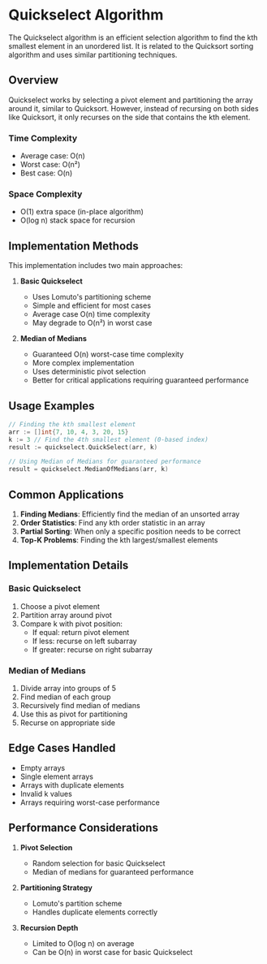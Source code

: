 # Quickselect Algorithm

The Quickselect algorithm is an efficient selection algorithm to find the kth smallest element in an unordered list. It is related to the Quicksort sorting algorithm and uses similar partitioning techniques.

## Overview

Quickselect works by selecting a pivot element and partitioning the array around it, similar to Quicksort. However, instead of recursing on both sides like Quicksort, it only recurses on the side that contains the kth element.

### Time Complexity
- Average case: O(n)
- Worst case: O(n²)
- Best case: O(n)

### Space Complexity
- O(1) extra space (in-place algorithm)
- O(log n) stack space for recursion

## Implementation Methods

This implementation includes two main approaches:

1. **Basic Quickselect**
   - Uses Lomuto's partitioning scheme
   - Simple and efficient for most cases
   - Average case O(n) time complexity
   - May degrade to O(n²) in worst case

2. **Median of Medians**
   - Guaranteed O(n) worst-case time complexity
   - More complex implementation
   - Uses deterministic pivot selection
   - Better for critical applications requiring guaranteed performance

## Usage Examples

```go
// Finding the kth smallest element
arr := []int{7, 10, 4, 3, 20, 15}
k := 3 // Find the 4th smallest element (0-based index)
result := quickselect.QuickSelect(arr, k)

// Using Median of Medians for guaranteed performance
result = quickselect.MedianOfMedians(arr, k)
```

## Common Applications

1. **Finding Medians**: Efficiently find the median of an unsorted array
2. **Order Statistics**: Find any kth order statistic in an array
3. **Partial Sorting**: When only a specific position needs to be correct
4. **Top-K Problems**: Finding the kth largest/smallest elements

## Implementation Details

### Basic Quickselect
1. Choose a pivot element
2. Partition array around pivot
3. Compare k with pivot position:
   - If equal: return pivot element
   - If less: recurse on left subarray
   - If greater: recurse on right subarray

### Median of Medians
1. Divide array into groups of 5
2. Find median of each group
3. Recursively find median of medians
4. Use this as pivot for partitioning
5. Recurse on appropriate side

## Edge Cases Handled

- Empty arrays
- Single element arrays
- Arrays with duplicate elements
- Invalid k values
- Arrays requiring worst-case performance

## Performance Considerations

1. **Pivot Selection**
   - Random selection for basic Quickselect
   - Median of medians for guaranteed performance

2. **Partitioning Strategy**
   - Lomuto's partition scheme
   - Handles duplicate elements correctly

3. **Recursion Depth**
   - Limited to O(log n) on average
   - Can be O(n) in worst case for basic Quickselect 